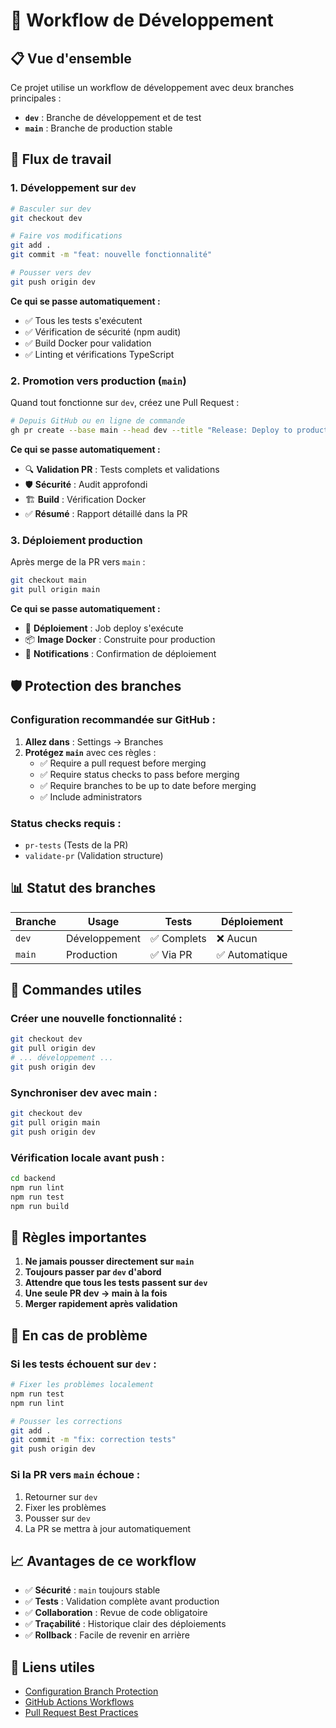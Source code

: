 # 🚀 Workflow de Développement

## 📋 Vue d'ensemble

Ce projet utilise un workflow de développement avec deux branches principales :

- **`dev`** : Branche de développement et de test
- **`main`** : Branche de production stable

## 🔄 Flux de travail

### 1. Développement sur `dev`

```bash
# Basculer sur dev
git checkout dev

# Faire vos modifications
git add .
git commit -m "feat: nouvelle fonctionnalité"

# Pousser vers dev
git push origin dev
```

**Ce qui se passe automatiquement :**
- ✅ Tous les tests s'exécutent
- ✅ Vérification de sécurité (npm audit)
- ✅ Build Docker pour validation
- ✅ Linting et vérifications TypeScript

### 2. Promotion vers production (`main`)

Quand tout fonctionne sur `dev`, créez une Pull Request :

```bash
# Depuis GitHub ou en ligne de commande
gh pr create --base main --head dev --title "Release: Deploy to production"
```

**Ce qui se passe automatiquement :**
- 🔍 **Validation PR** : Tests complets et validations
- 🛡️ **Sécurité** : Audit approfondi
- 🏗️ **Build** : Vérification Docker
- ✅ **Résumé** : Rapport détaillé dans la PR

### 3. Déploiement production

Après merge de la PR vers `main` :

```bash
git checkout main
git pull origin main
```

**Ce qui se passe automatiquement :**
- 🚀 **Déploiement** : Job deploy s'exécute
- 📦 **Image Docker** : Construite pour production
- 🔔 **Notifications** : Confirmation de déploiement

## 🛡️ Protection des branches

### Configuration recommandée sur GitHub :

1. **Allez dans** : Settings → Branches
2. **Protégez `main`** avec ces règles :
   - ✅ Require a pull request before merging
   - ✅ Require status checks to pass before merging
   - ✅ Require branches to be up to date before merging
   - ✅ Include administrators

### Status checks requis :
- `pr-tests` (Tests de la PR)
- `validate-pr` (Validation structure)

## 📊 Statut des branches

| Branche | Usage | Tests | Déploiement |
|---------|-------|--------|-------------|
| `dev` | Développement | ✅ Complets | ❌ Aucun |
| `main` | Production | ✅ Via PR | ✅ Automatique |

## 🔧 Commandes utiles

### Créer une nouvelle fonctionnalité :
```bash
git checkout dev
git pull origin dev
# ... développement ...
git push origin dev
```

### Synchroniser dev avec main :
```bash
git checkout dev
git pull origin main
git push origin dev
```

### Vérification locale avant push :
```bash
cd backend
npm run lint
npm run test
npm run build
```

## 🚨 Règles importantes

1. **Ne jamais pousser directement sur `main`**
2. **Toujours passer par `dev` d'abord**
3. **Attendre que tous les tests passent sur `dev`**
4. **Une seule PR dev → main à la fois**
5. **Merger rapidement après validation**

## 🐛 En cas de problème

### Si les tests échouent sur `dev` :
```bash
# Fixer les problèmes localement
npm run test
npm run lint

# Pousser les corrections
git add .
git commit -m "fix: correction tests"
git push origin dev
```

### Si la PR vers `main` échoue :
1. Retourner sur `dev`
2. Fixer les problèmes
3. Pousser sur `dev`
4. La PR se mettra à jour automatiquement

## 📈 Avantages de ce workflow

- ✅ **Sécurité** : `main` toujours stable
- ✅ **Tests** : Validation complète avant production
- ✅ **Collaboration** : Revue de code obligatoire
- ✅ **Traçabilité** : Historique clair des déploiements
- ✅ **Rollback** : Facile de revenir en arrière

## 🔗 Liens utiles

- [Configuration Branch Protection](https://docs.github.com/en/repositories/configuring-branches-and-merges-in-your-repository/defining-the-mergeability-of-pull-requests/about-protected-branches)
- [GitHub Actions Workflows](https://docs.github.com/en/actions/using-workflows)
- [Pull Request Best Practices](https://docs.github.com/en/pull-requests/collaborating-with-pull-requests/getting-started/best-practices-for-pull-requests)
